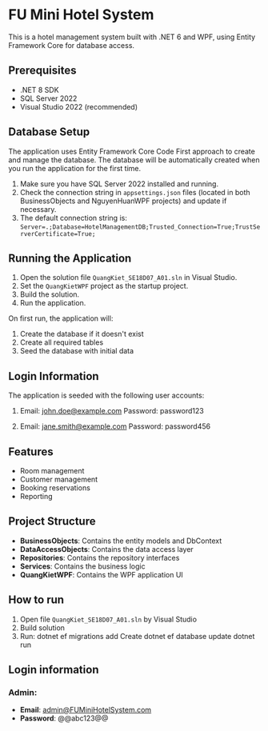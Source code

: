 # FU Mini Hotel System

This is a hotel management system built with .NET 6 and WPF, using Entity Framework Core for database access.

## Prerequisites

- .NET 8 SDK
- SQL Server 2022
- Visual Studio 2022 (recommended)

## Database Setup

The application uses Entity Framework Core Code First approach to create and manage the database. The database will be automatically created when you run the application for the first time.

1. Make sure you have SQL Server 2022 installed and running.
2. Check the connection string in `appsettings.json` files (located in both BusinessObjects and NguyenHuanWPF projects) and update if necessary.
3. The default connection string is: `Server=.;Database=HotelManagementDB;Trusted_Connection=True;TrustServerCertificate=True;`

## Running the Application

1. Open the solution file `QuangKiet_SE18D07_A01.sln` in Visual Studio.
2. Set the `QuangKietWPF` project as the startup project.
3. Build the solution.
4. Run the application.

On first run, the application will:
1. Create the database if it doesn't exist
2. Create all required tables
3. Seed the database with initial data

## Login Information

The application is seeded with the following user accounts:

1. Email: john.doe@example.com
   Password: password123

2. Email: jane.smith@example.com
   Password: password456

## Features

- Room management
- Customer management
- Booking reservations
- Reporting

## Project Structure

- **BusinessObjects**: Contains the entity models and DbContext
- **DataAccessObjects**: Contains the data access layer
- **Repositories**: Contains the repository interfaces
- **Services**: Contains the business logic
- **QuangKietWPF**: Contains the WPF application UI

## How to run

1. Open file `QuangKiet_SE18D07_A01.sln` by Visual Studio
2. Build solution
3. Run:
dotnet ef migrations add Create
dotnet ef database update
dotnet run

## Login information

### Admin:
- **Email**: admin@FUMiniHotelSystem.com
- **Password**: @@abc123@@
